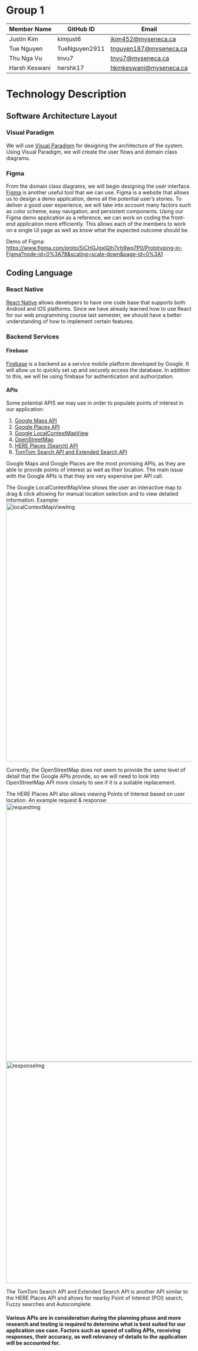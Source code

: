 # Group 1

| Member Name   | GitHub ID     | Email                  |
| ------------- | ------------- | ---------------------- |
| Justin Kim    | kimjust6      | jkim452@myseneca.ca    |
| Tue Nguyen    | TueNguyen2911 | tnguyen187@myseneca.ca |
| Thu Nga Vu    | tnvu7         | tnvu7@myseneca.ca      |
| Harsh Keswani | hershk17      | hkmkeswani@myseneca.ca |

# Technology Description

## Software Architecture Layout

### Visual Paradigm

We will use [Visual Paradigm](https://www.visual-paradigm.com/) for designing the architecture of the system. Using Visual Paradigm, we will create the user flows and domain class diagrams.

### Figma

From the domain class diagrams, we will begin designing the user interface. [Figma](https://www.figma.com/) is another useful tool that we can use. Figma is a website that allows us to design a demo application, demo all the potential user’s stories. To deliver a good user experience, we will take into account many factors such as color scheme, easy navigation, and persistent components. Using our Figma demo application as a reference, we can work on coding the front-end application more efficiently. This allows each of the members to work on a single UI page as well as know what the expected outcome should be.

Demo of Figma: https://www.figma.com/proto/5iCHGJgxlQih7jrh9wq7P0/Prototyping-in-Figma?node-id=0%3A78&scaling=scale-down&page-id=0%3A1

## Coding Language

### React Native

[React Native](https://reactnative.dev/) allows developers to have one code base that supports both Android and IOS platforms. Since we have already learned how to use React for our web programming course last semester, we should have a better understanding of how to implement certain features.

### Backend Services

#### Firebase

[Firebase](https://firebase.google.com/) is a backend as a service mobile platform developed by Google. It will allow us to quickly set up and securely access the database. In addition to this, we will be using firebase for authentication and authorization.

#### APIs

Some potential APIS we may use in order to populate points of interest in our application:

1. [Google Maps API](https://developers.google.com/maps)
2. [Google Places API](https://cloud.google.com/maps-platform/places)
3. [Google LocalContextMapView](https://developers.google.com/maps/documentation/javascript/local-context/samples/basic)
4. [OpenStreetMap](https://www.openstreetmap.org)
5. [HERE Places (Search) API](https://developer.here.com/documentation/places/dev_guide/topics/what-is.html)
6. [TomTom Search API and Extended Search API](https://developer.tomtom.com/search-api)

Google Maps and Google Places are the most promising APIs, as they are able to provide points of interest as well as their location. The main issue with the Google APIs is that they are very expensive per API call. <br />

The Google LocalContextMapView shows the user an interactive map to drag & click allowing for manual location selection and to view detailed information. Example: <br />
<img src="https://user-images.githubusercontent.com/62819902/121831789-636a3e80-cc96-11eb-82c4-5a79b0345a34.png" alt="localContextMapViewImg" width="700"/>

Currently, the OpenStreetMap does not seem to provide the same level of detail that the Google APIs provide, so we will need to look into OpenStreetMap API more closely to see if it is a suitable replacement. <br />

The HERE Places API also allows viewing Points of Interest based on user location. An example request & response: <br />
<img src="https://user-images.githubusercontent.com/62819902/121831667-040c2e80-cc96-11eb-8a7a-433604d32eea.png" alt="requestImg" width="700"/>
<img src="https://user-images.githubusercontent.com/62819902/121831561-bd1e3900-cc95-11eb-8b3f-dfaea0cd6cfc.png" alt="responseImg" width="600"/>

The TomTom Search API and Extended Search API is another API similar to the HERE Places API and allows for nearby Point of Interest (POI) search, Fuzzy searches and Autocomplete.

#### Various APIs are in consideration during the planning phase and more research and testing is required to determine what is best suited for our application use case. Factors such as speed of calling APIs, receiving responses, their accuracy, as well relevancy of details to the application will be accounted for.
